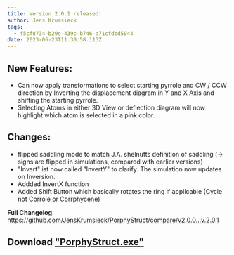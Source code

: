 ```yaml
---
title: Version 2.0.1 released!
author: Jens Krumsieck
tags:
  - f5cf8734-b29e-439c-b746-a71cfdbd5044
date: 2023-06-23T11:30:58.113Z
---
```

## New Features:

* Can now apply transformations to select starting pyrrole and CW / CCW direction by Inverting the displacement diagram in Y and X Axis and shifting the starting pyrrole. 
* Selecting Atoms in either 3D View or deflection diagram will now highlight which atom is selected in a pink color.

## Changes:

* flipped saddling mode to match J.A. shelnutts definition of saddling (-> signs are flipped in simulations, compared with earlier versions)
* "Invert" ist now called "InvertY" to clarify. The simulation now updates on Inversion.
* Addded InvertX function
* Added Shift Button which basically rotates the ring if applicable (Cycle not Corrole or Corrphycene)

**Full Changelog**: https://github.com/JensKrumsieck/PorphyStruct/compare/v2.0.0...v.2.0.1



## Download ["PorphyStruct.exe"](https://github.com/JensKrumsieck/PorphyStruct/releases/download/v2.0.1/PorphyStruct.exe)